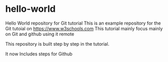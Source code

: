 # hello-world
Hello World repository for Git tutorial
This is an example repository for the Git tutoial on https://www.w3schools.com
This tutorial mainly focus mainly on Git and github using it remote 

This repository is built step by step in the tutorial.

It now Includes steps for Github
